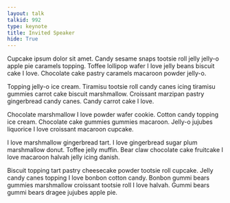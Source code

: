 ```yaml
---
layout: talk
talkid: 992
type: keynote
title: Invited Speaker
hide: True
---
```

Cupcake ipsum dolor sit amet. Candy sesame snaps tootsie roll jelly jelly-o apple pie caramels topping. Toffee lollipop wafer I love jelly beans biscuit cake I love. Chocolate cake pastry caramels macaroon powder jelly-o.

Topping jelly-o ice cream. Tiramisu tootsie roll candy canes icing tiramisu gummies carrot cake biscuit marshmallow. Croissant marzipan pastry gingerbread candy canes. Candy carrot cake I love.

Chocolate marshmallow I love powder wafer cookie. Cotton candy topping ice cream. Chocolate cake gummies gummies macaroon. Jelly-o jujubes liquorice I love croissant macaroon cupcake.

I love marshmallow gingerbread tart. I love gingerbread sugar plum marshmallow donut. Toffee jelly muffin. Bear claw chocolate cake fruitcake I love macaroon halvah jelly icing danish.

Biscuit topping tart pastry cheesecake powder tootsie roll cupcake. Jelly candy canes topping I love bonbon cotton candy. Bonbon gummi bears gummies marshmallow croissant tootsie roll I love halvah. Gummi bears gummi bears dragee jujubes apple pie.
